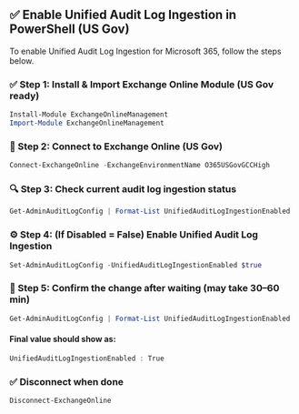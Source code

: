 ## ✅ Enable Unified Audit Log Ingestion in PowerShell (US Gov)

To enable Unified Audit Log Ingestion for Microsoft 365, follow the steps below.

### ✅ Step 1: Install & Import Exchange Online Module (US Gov ready)

``` powershell
Install-Module ExchangeOnlineManagement
Import-Module ExchangeOnlineManagement 
```

### 🔐 Step 2: Connect to Exchange Online (US Gov)
``` powershell
Connect-ExchangeOnline -ExchangeEnvironmentName O365USGovGCCHigh
```

### 🔍 Step 3: Check current audit log ingestion status
``` powershell
Get-AdminAuditLogConfig | Format-List UnifiedAuditLogIngestionEnabled
```

### ⚙️ Step 4: (If Disabled = False) Enable Unified Audit Log Ingestion
``` powershell
Set-AdminAuditLogConfig -UnifiedAuditLogIngestionEnabled $true
```

### 🔄 Step 5: Confirm the change after waiting (may take 30–60 min)
```powershell
Get-AdminAuditLogConfig | Format-List UnifiedAuditLogIngestionEnabled
```

#### Final value should show as:

``` powershell
UnifiedAuditLogIngestionEnabled : True
```

### ✅ Disconnect when done
``` powershell
Disconnect-ExchangeOnline
```
